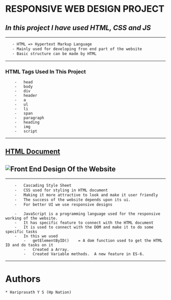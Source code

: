 # **RESPONSIVE WEB DESIGN PROJECT**
## _In this project I have used HTML, CSS and JS_ 
---

 ```HTML
    - HTML => Hypertext Markup Language
    - Mainly used for developing fron end part of the website
    - Basic structure can be made by HTML
```
---
### HTML Tags Used In This Project
        -   head 
        -   body
        -   div
        -   header
        -   a
        -   ul
        -   li  
        -   span
        -   paragraph
        -   heading
        -   img
        -   script
---
## [HTML Document](https://github.com/hariprasathys22/green-foods/blob/master/index.html)

## ![Front End Design Of the Website](https://github.com/hariprasathys22/green-foods/blob/master/images/PSD.psd)

---

```CSS 
    -   Cascading Style Sheet
    -   CSS used for styling in HTML document
    -   Making it more attractive to look and make it user friendly
    -   The success of the website depends upon its ui. 
    -   For better UI we use responsive designs
```
```JS
    -   JavaScript is a programming language used for the responsive working of the website.
    -   It has specific feature to connect with the HTML document
    -   It is used to connect with the DOM and make it to do some specific tasks
    -   In this we used
        -   getElementByID()    = A dom function used to get the HTML ID and do tasks on it 
        -   Created a Array.
        -   Created Variable methods.  A new feature in ES-6.
```
---

# Authors 
    * Hariprasath Y S (Hp Nation)









